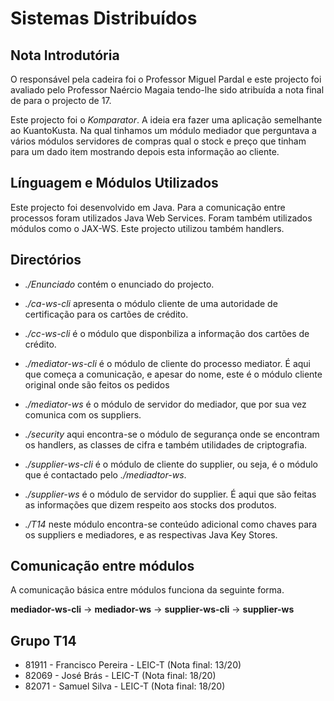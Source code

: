 # Sistemas Distribuídos

## Nota Introdutória

O responsável pela cadeira foi o Professor Miguel Pardal e este projecto foi avaliado pelo Professor Naércio Magaia tendo-lhe sido atribuída a nota final de para o projecto de 17.

Este projecto foi o *Komparator*. A ideia era fazer uma aplicação semelhante ao KuantoKusta. Na qual tinhamos um módulo mediador que perguntava a vários módulos servidores de compras qual o stock e preço que tinham para um dado item mostrando depois esta informação ao cliente.

## Línguagem e Módulos Utilizados

Este projecto foi desenvolvido em Java. Para a comunicação entre processos foram utilizados Java Web Services. Foram também utilizados módulos como o JAX-WS. Este projecto utilizou também handlers.

## Directórios

- *./Enunciado* contém o enunciado do projecto.

- *./ca-ws-cli* apresenta o módulo cliente de uma autoridade de certificação para os cartões de crédito.

- *./cc-ws-cli* é o módulo que disponbiliza a informação dos cartões de crédito.

- *./mediator-ws-cli* é o módulo de cliente do processo mediator. É aqui que começa a comunicação, e apesar do nome, este é o módulo cliente original onde são feitos os pedidos

- *./mediator-ws* é o módulo de servidor do mediador, que por sua vez comunica com os suppliers.

- *./security* aqui encontra-se o módulo de segurança onde se encontram os handlers, as classes de cifra e também utilidades de criptografia.

- *./supplier-ws-cli* é o módulo de cliente do supplier, ou seja, é o módulo que é contactado pelo *./mediadtor-ws*.

- *./supplier-ws* é o módulo de servidor do supplier. É aqui que são feitas as informações que dizem respeito aos stocks dos produtos.

- *./T14* neste módulo encontra-se conteúdo adicional como chaves para os suppliers e mediadores, e as respectivas Java Key Stores.

## Comunicação entre módulos

A comunicação básica entre módulos funciona da seguinte forma.

**mediador-ws-cli** -> **mediador-ws** -> **supplier-ws-cli** -> **supplier-ws**

## Grupo T14
- 81911 - Francisco Pereira - LEIC-T (Nota final: 13/20)
- 82069 - José Brás - LEIC-T (Nota final: 18/20)
- 82071 - Samuel Silva - LEIC-T (Nota final: 18/20)
